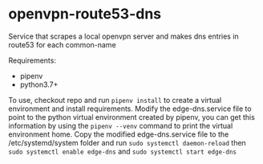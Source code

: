 # openvpn-route53-dns
Service that scrapes a local openvpn server and makes dns entries in route53 for each common-name

Requirements:
- pipenv
- python3.7+

To use, checkout repo and run `pipenv install` to create a virtual environment and install requirements.
Modify the edge-dns.service file to point to the python virtual environment created by pipenv, 
you can get this information by using the `pipenv --venv` command to print the virtual environment home.
Copy the modified edge-dns.service file to the /etc/systemd/system folder and run `sudo systemctl daemon-reload` then 
`sudo systemctl enable edge-dns` and `sudo systemctl start edge-dns` 

